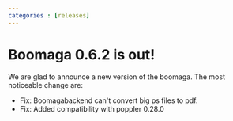 ```yaml
---
categories : [releases]
---
```


Boomaga 0.6.2 is out!
=====================
We are glad to announce a new version of the boomaga. The most noticeable change are:


* Fix: Boomagabackend can't convert big ps files to pdf.
* Fix: Added compatibility with poppler 0.28.0

